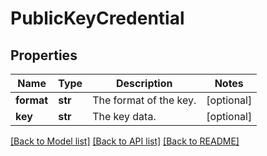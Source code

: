 # PublicKeyCredential

## Properties
Name | Type | Description | Notes
------------ | ------------- | ------------- | -------------
**format** | **str** | The format of the key. | [optional] 
**key** | **str** | The key data. | [optional] 

[[Back to Model list]](../README.md#documentation-for-models) [[Back to API list]](../README.md#documentation-for-api-endpoints) [[Back to README]](../README.md)


